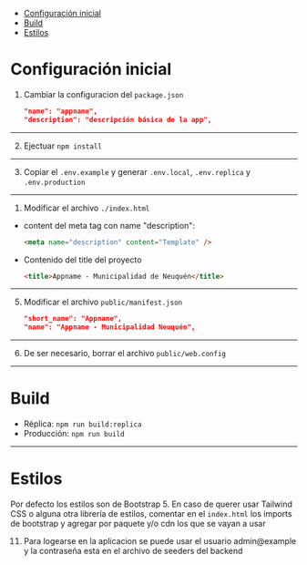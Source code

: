 -   [Configuración inicial](#configuración-inicial)
-   [Build](#build)
-   [Estilos](#estilos)

# Configuración inicial

1. Cambiar la configuracion del `package.json`

    ```json
    "name": "appname",
    "description": "descripción básica de la app",
    ```

<hr/>

2. Ejectuar `npm install`

<hr/>

3. Copiar el `.env.example` y generar `.env.local`, `.env.replica` y `.env.production`

<hr/>

1. Modificar el archivo `./index.html`

-   content del meta tag con name "description":

    ```html
    <meta name="description" content="Template" />
    ```

-   Contenido del title del proyecto

    ```html
    <title>Appname - Municipalidad de Neuquén</title>
    ```

<hr/>

5. Modificar el archivo `public/manifest.json`

    ```json
    "short_name": "Appname",
    "name": "Appname - Municipalidad Neuquén",
    ```

<hr/>

6. De ser necesario, borrar el archivo `public/web.config`

<hr />

# Build

-   Réplica: `npm run build:replica`
-   Producción: `npm run build`

<hr />

# Estilos

Por defecto los estilos son de Bootstrap 5. En caso de querer usar Tailwind CSS o alguna otra librería de estilos, comentar en el `index.html` los imports de bootstrap y agregar por paquete y/o cdn los que se vayan a usar

11. Para logearse en la aplicacion se puede usar el usuario admin@example y la contraseña esta en el archivo de seeders del backend
